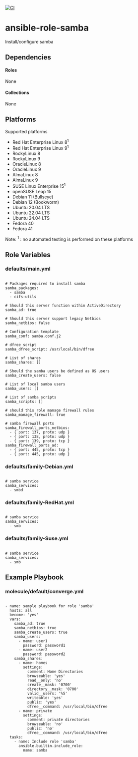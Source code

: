 [![CI](https://github.com/de-it-krachten/ansible-role-samba/workflows/CI/badge.svg?event=push)](https://github.com/de-it-krachten/ansible-role-samba/actions?query=workflow%3ACI)


# ansible-role-samba

Install/configure samba



## Dependencies

#### Roles
None

#### Collections
None

## Platforms

Supported platforms

- Red Hat Enterprise Linux 8<sup>1</sup>
- Red Hat Enterprise Linux 9<sup>1</sup>
- RockyLinux 8
- RockyLinux 9
- OracleLinux 8
- OracleLinux 9
- AlmaLinux 8
- AlmaLinux 9
- SUSE Linux Enterprise 15<sup>1</sup>
- openSUSE Leap 15
- Debian 11 (Bullseye)
- Debian 12 (Bookworm)
- Ubuntu 20.04 LTS
- Ubuntu 22.04 LTS
- Ubuntu 24.04 LTS
- Fedora 40
- Fedora 41

Note:
<sup>1</sup> : no automated testing is performed on these platforms

## Role Variables
### defaults/main.yml
<pre><code>
# Packages required to install samba
samba_packages:
  - samba
  - cifs-utils

# Should this server function within ActiveDirectory
samba_ad: true

# Should this server support legacy Netbios
samba_netbios: false

# Configuration template
samba_conf: samba.conf.j2

# dfree script
samba_dfree_script: /usr/local/bin/dfree

# List of shares
samba_shares: []

# Should the samba users be defined as OS users
samba_create_users: false

# List of local samba users
samba_users: []

# List of samba scripts
samba_scripts: []

# should this role manage firewall rules
samba_manage_firewall: true

# samba firewall ports
samba_firewall_ports_netbios:
  - { port: 137, proto: udp }
  - { port: 138, proto: udp }
  - { port: 139, proto: tcp }
samba_firewall_ports_ad:
  - { port: 445, proto: tcp }
  - { port: 445, proto: udp }
</pre></code>

### defaults/family-Debian.yml
<pre><code>
# samba service
samba_services:
  - smbd
</pre></code>

### defaults/family-RedHat.yml
<pre><code>
# samba service
samba_services:
  - smb
</pre></code>

### defaults/family-Suse.yml
<pre><code>
# samba service
samba_services:
  - smb
</pre></code>




## Example Playbook
### molecule/default/converge.yml
<pre><code>
- name: sample playbook for role 'samba'
  hosts: all
  become: 'yes'
  vars:
    samba_ad: true
    samba_netbios: true
    samba_create_users: true
    samba_users:
      - name: user1
        password: password1
      - name: user2
        password: password2
    samba_shares:
      - name: homes
        settings:
          comment: Home Directories
          browseable: 'yes'
          read__only: 'no'
          create__mask: '0700'
          directory__mask: '0700'
          valid__users: '%S'
          writeable: 'yes'
          public: 'yes'
          dfree__command: /usr/local/bin/dfree
      - name: private
        settings:
          comment: private directories
          browseable: 'no'
          public: 'no'
          dfree__command: /usr/local/bin/dfree
  tasks:
    - name: Include role 'samba'
      ansible.builtin.include_role:
        name: samba
</pre></code>
